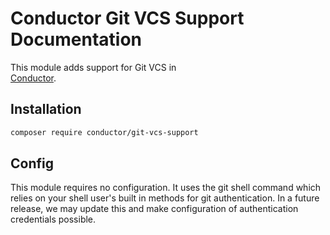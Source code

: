 Conductor Git VCS Support Documentation
=======================================

This module adds support for Git VCS in   
[Conductor](https://github.com/conductorphp/conductor-core).

## Installation

```bash
composer require conductor/git-vcs-support
```

## Config

This module requires no configuration. It uses the git shell command which relies on your shell user's built in methods
for git authentication. In a future release, we may update this and make configuration of authentication credentials
possible.
